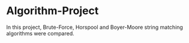 # Algorithm-Project
In this project, Brute-Force, Horspool and Boyer-Moore string matching algorithms were compared.
